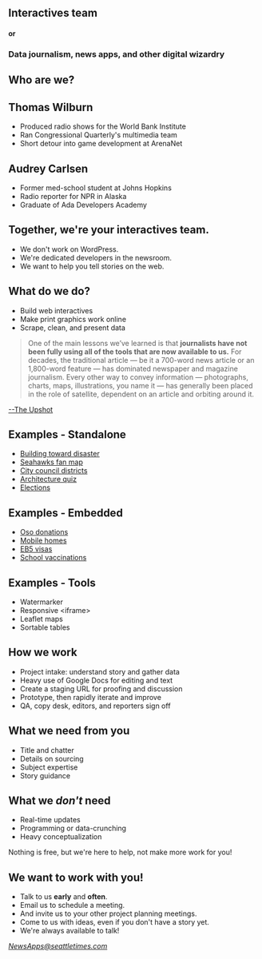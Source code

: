 <div class="reveal">
<div class="slides">

<section>

## Interactives team

#### or

### Data journalism, news apps, and other digital wizardry

</section>

<section>

## Who are we?

</section>

<section>

## Thomas Wilburn

* Produced radio shows for the World Bank Institute
* Ran Congressional Quarterly's multimedia team
* Short detour into game development at ArenaNet

</section>

<section>

## Audrey Carlsen

* Former med-school student at Johns Hopkins
* Radio reporter for NPR in Alaska
* Graduate of Ada Developers Academy

</section>

<section>

## Together, we're your interactives team.

* We don't work on WordPress.
* We're dedicated developers in the newsroom.
* We want to help you tell stories on the web.

</section>

<section>

## What do we do?

* Build web interactives
* Make print graphics work online
* Scrape, clean, and present data

</section>

<section>

> One of the main lessons we’ve learned is that **journalists have not been fully using all of the tools that are now available to us.** For decades, the traditional article — be it a 700-word news article or an 1,800-word feature — has dominated newspaper and magazine journalism. Every other way to convey information — photographs, charts, maps, illustrations, you name it — has generally been placed in the role of satellite, dependent on an article and orbiting around it.

[--The Upshot](http://www.nytimes.com/2015/04/18/upshot/letter-what-weve-learned.html)

</section>

<section>

## Examples - Standalone

* [Building toward disaster](http://projects.seattletimes.com/2014/building-toward-disaster/)
* [Seahawks fan map](http://projects.seattletimes.com/2014/hawks-fan-map/)
* [City council districts](http://projects.seattletimes.com/2015/council-district-map/)
* [Architecture quiz](http://projects.seattletimes.com/2015/seattle-architecture-quiz/)
* [Elections](http://projects.seattletimes.com/2014/elections/)

</section>

<section>

## Examples - Embedded

* [Oso donations](http://www.seattletimes.com/seattle-news/millions-in-donations-help-ease-burden-in-oso-slide-communities/)
* [Mobile homes](http://www.seattletimes.com/business/real-estate/the-mobile-home-trap-how-a-warren-buffett-empire-preys-on-the-poor/)
* [EB5 visas](http://www.seattletimes.com/business/boeing-aerospace/low-wages-for-aerospace-workers-despite-tax-breaks-for-employers/)
* [School vaccinations](http://blogs.seattletimes.com/fyi-guy/2015/02/04/explore-this-vaccine-exemption-rates-for-every-washington-school/)

</section>

<section>

## Examples - Tools

* Watermarker
* Responsive &lt;iframe&gt;
* Leaflet maps
* Sortable tables

</section>

<section>

## How we work

* Project intake: understand story and gather data
* Heavy use of Google Docs for editing and text
* Create a staging URL for proofing and discussion
* Prototype, then rapidly iterate and improve
* QA, copy desk, editors, and reporters sign off

</section>

<section>

## What we need from you

* Title and chatter
* Details on sourcing
* Subject expertise
* Story guidance

</section>

<section>

## What we *don't* need

* Real-time updates
* Programming or data-crunching
* Heavy conceptualization

Nothing is free, but we're here to help, not make more work for you!

</section>

<section>

## We want to work with you!

* Talk to us **early** and **often**.
* Email us to schedule a meeting.
* And invite us to your other project planning meetings.
* Come to us with ideas, even if you don't have a story yet.
* We're always available to talk!

*NewsApps@seattletimes.com*

</section>

</div>
</div>